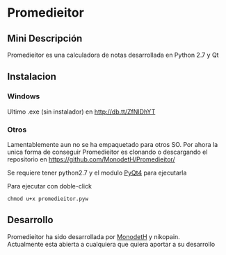 Promedieitor
============
Mini Descripción
----------------

Promedieitor es una calculadora de notas desarrollada en Python 2.7 y Qt

Instalacion
-----------

### Windows #  
Ultimo .exe (sin instalador) en http://db.tt/ZfNIDhYT

### Otros #  
Lamentablemente aun no se ha empaquetado para otros SO. 
Por ahora la unica forma de conseguir Promedieitor es clonando o descargando el repositorio en https://github.com/MonodetH/Promedieitor/

Se requiere tener python2.7 y el modulo [PyQt4](http://www.riverbankcomputing.co.uk/software/pyqt/download) para ejecutarla

Para ejecutar con doble-click

    chmod u+x promedieitor.pyw


Desarrollo
----------

Promedieitor ha sido desarrollada por [MonodetH](https://github.com/MonodetH/) y nikopain.  
Actualmente esta abierta a cualquiera que quiera aportar a su desarrollo

